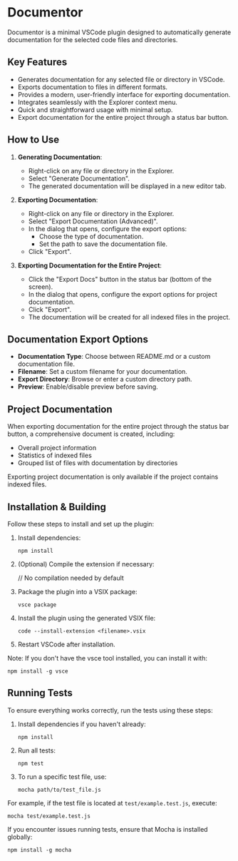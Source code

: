 # Documentor

Documentor is a minimal VSCode plugin designed to automatically generate documentation for the selected code files and directories.

## Key Features

- Generates documentation for any selected file or directory in VSCode.
- Exports documentation to files in different formats.
- Provides a modern, user-friendly interface for exporting documentation.
- Integrates seamlessly with the Explorer context menu.
- Quick and straightforward usage with minimal setup.
- Export documentation for the entire project through a status bar button.

## How to Use

1. **Generating Documentation**:
   - Right-click on any file or directory in the Explorer.
   - Select "Generate Documentation".
   - The generated documentation will be displayed in a new editor tab.

2. **Exporting Documentation**:
   - Right-click on any file or directory in the Explorer.
   - Select "Export Documentation (Advanced)".
   - In the dialog that opens, configure the export options:
     - Choose the type of documentation.
     - Set the path to save the documentation file.
   - Click "Export".

3. **Exporting Documentation for the Entire Project**:
   - Click the "Export Docs" button in the status bar (bottom of the screen).
   - In the dialog that opens, configure the export options for project documentation.
   - Click "Export".
   - The documentation will be created for all indexed files in the project.

## Documentation Export Options

- **Documentation Type**: Choose between README.md or a custom documentation file.
- **Filename**: Set a custom filename for your documentation.
- **Export Directory**: Browse or enter a custom directory path.
- **Preview**: Enable/disable preview before saving.

## Project Documentation

When exporting documentation for the entire project through the status bar button, a comprehensive document is created, including:

- Overall project information
- Statistics of indexed files
- Grouped list of files with documentation by directories

Exporting project documentation is only available if the project contains indexed files.

## Installation & Building

Follow these steps to install and set up the plugin:

1. Install dependencies:

   `npm install`

2. (Optional) Compile the extension if necessary:

   // No compilation needed by default

3. Package the plugin into a VSIX package:

   `vsce package`

4. Install the plugin using the generated VSIX file:

   `code --install-extension <filename>.vsix`

5. Restart VSCode after installation.

Note: If you don't have the vsce tool installed, you can install it with:

   `npm install -g vsce`

## Running Tests

To ensure everything works correctly, run the tests using these steps:

1. Install dependencies if you haven't already:

   `npm install`

2. Run all tests:

   `npm test`

3. To run a specific test file, use:

   `mocha path/to/test_file.js`

For example, if the test file is located at `test/example.test.js`, execute:

   `mocha test/example.test.js`

If you encounter issues running tests, ensure that Mocha is installed globally:

   `npm install -g mocha` 